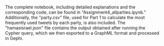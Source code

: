 The complete notebook, including detailed explanations and the corresponding code, can be found in "Assignment4_allparties.ipynb."
Additionally, the "party.csv" file, used for Part 1 to calculate the most frequently used tweets by each party, is also included.
The "hamasisrael.json" file contains the output obtained after running the Cypher query, which we then exported to a GraphML format and processed in Gephi.
